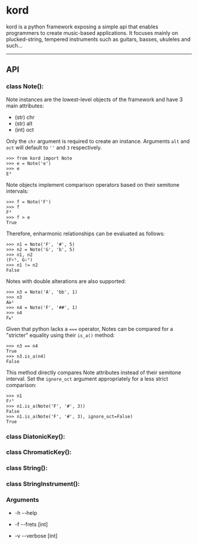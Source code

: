 # kord
kord is a python framework exposing a simple api that enables programmers to create music-based applications. It focuses mainly on plucked-string, tempered instruments such as guitars, basses, ukuleles and such...

<hr/>

## API

### class Note():
Note instances are the lowest-level objects of the framework and have 3 main attributes:

* (str) chr
* (str) alt
* (int) oct

Only the `chr` argument is required to create an instance. Arguments `alt` and `oct` will default to `''` and `3` respectively.

```
>>> from kord import Note
>>> e = Note('e')
>>> e
E³
```

Note objects implement comparison operators based on their semitone intervals:

```
>>> f = Note('F')
>>> f 
F³
>>> f > e
True
```

Therefore, enharmonic relationships can be evaluated as follows:

```
>>> n1 = Note('F', '#', 5)
>>> n2 = Note('G', 'b', 5)
>>> n1, n2
(F♯⁵, G♭⁵)
>>> n1 != n2
False
```

Notes with double alterations are also supported:

```
>>> n3 = Note('A', 'bb', 1)
>>> n3
A𝄫¹
>>> n4 = Note('F', '##', 1)
>>> n4
F𝄪¹

```

Given that python lacks a `===` operator, Notes can be compared for a "stricter" equality using their `is_a()` method:

```
>>> n3 == n4
True
>>> n3.is_a(n4)
False
```

This method directly compares Note attributes instead of their semitone interval. Set the `ignore_oct` argument appropriately for a less strict comparison:

```
>>> n1
F♯⁵
>>> n1.is_a(Note('F', '#', 3))
False
>>> n1.is_a(Note('F', '#', 3), ignore_oct=False)
True
```

### class DiatonicKey():
### class ChromaticKey():


### class String():

### class StringInstrument():


### Arguments

* -h --help  

* -f --frets [int] 
* -v --verbose [int] 

